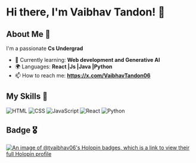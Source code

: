 # Hi there, I'm Vaibhav Tandon! 👋


## About Me 🚀

I'm a passionate **Cs Undergrad**
- 🌱 Currently learning: **Web development and Generative AI**
- 🌍 Languages: **React |Js |Java |Python**
- 📫 How to reach me: **https://x.com/VaibhavTandon06**

## My Skills 🧠

![HTML](https://img.shields.io/badge/-HTML-E34F26?style=flat-square&logo=html5&logoColor=white)
![CSS](https://img.shields.io/badge/-CSS-1572B6?style=flat-square&logo=css3&logoColor=white)
![JavaScript](https://img.shields.io/badge/-JavaScript-F7DF1E?style=flat-square&logo=javascript&logoColor=black)
![React](https://img.shields.io/badge/-React-61DAFB?style=flat-square&logo=react&logoColor=black)
![Python](https://img.shields.io/badge/Python-FFD43B?style=for-the-badge&logo=python&logoColor=blue)


## Badge 🎖️
[![An image of @tvaibhav06's Holopin badges, which is a link to view their full Holopin profile](https://holopin.me/tvaibhav06)](https://holopin.io/@tvaibhav06)



